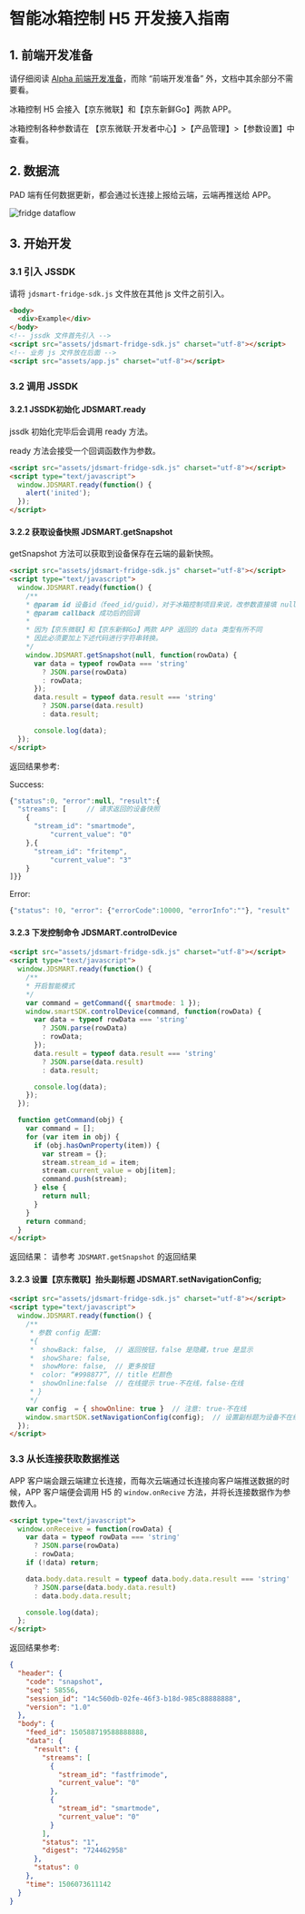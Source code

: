 # 智能冰箱控制 H5 开发接入指南

## 1. 前端开发准备

请仔细阅读 [Alpha 前端开发准备](https://smartdev.jd.com/docCenterDoc/view/2/103/95500001#topMaoDot)，而除 “前端开发准备” 外，文档中其余部分不需要看。

冰箱控制 H5 会接入【京东微联】和【京东新鲜Go】两款 APP。

冰箱控制各种参数请在 【京东微联·开发者中心】>【产品管理】>【参数设置】中查看。

## 2. 数据流

PAD 端有任何数据更新，都会通过长连接上报给云端，云端再推送给 APP。

![fridge dataflow][1] 

## 3. 开始开发

### 3.1 引入 JSSDK

请将 `jdsmart-fridge-sdk.js` 文件放在其他 js 文件之前引入。

```html
<body>
  <div>Example</div>
</body>
<!-- jssdk 文件首先引入 -->
<script src="assets/jdsmart-fridge-sdk.js" charset="utf-8"></script>
<!-- 业务 js 文件放在后面 -->
<script src="assets/app.js" charset="utf-8"></script>
```

### 3.2 调用 JSSDK

#### 3.2.1 JSSDK初始化 JDSMART.ready

jssdk 初始化完毕后会调用 ready 方法。

ready 方法会接受一个回调函数作为参数。

```html
<script src="assets/jdsmart-fridge-sdk.js" charset="utf-8"></script>
<script type="text/javascript">
  window.JDSMART.ready(function() {
    alert('inited');
  });
</script>
```
#### 3.2.2 获取设备快照 JDSMART.getSnapshot

getSnapshot 方法可以获取到设备保存在云端的最新快照。

```html
<script src="assets/jdsmart-fridge-sdk.js" charset="utf-8"></script>
<script type="text/javascript">
  window.JDSMART.ready(function() {
    /**
    * @param id 设备id（feed_id/guid），对于冰箱控制项目来说，改参数直接填 null 即可。
    * @param callback 成功后的回调
    *
    * 因为【京东微联】和【京东新鲜Go】两款 APP 返回的 data 类型有所不同
    * 因此必须要加上下述代码进行字符串转换。
    */
    window.JDSMART.getSnapshot(null, function(rowData) {
      var data = typeof rowData === 'string'
        ? JSON.parse(rowData)
        : rowData;
      });
      data.result = typeof data.result === 'string'
        ? JSON.parse(data.result)
        : data.result;

      console.log(data);
  });
</script>
```

返回结果参考:

Success:

```js
{"status":0, "error":null, "result":{
  "streams": [     // 请求返回的设备快照
    {
      "stream_id": "smartmode",		
          "current_value": "0"      
    },{
      "stream_id": "fritemp",		
          "current_value": "3"      
    }
]}}
```

Error:

```js
{"status": !0, "error": {"errorCode":10000, "errorInfo":""}, "result" :{}}
```

#### 3.2.3 下发控制命令 JDSMART.controlDevice

```html
<script src="assets/jdsmart-fridge-sdk.js" charset="utf-8"></script>
<script type="text/javascript">
  window.JDSMART.ready(function() {
    /**
    * 开启智能模式
    */
    var command = getCommand({ smartmode: 1 });
    window.smartSDK.controlDevice(command, function(rowData) {
      var data = typeof rowData === 'string'
        ? JSON.parse(rowData)
        : rowData;
      });
      data.result = typeof data.result === 'string'
        ? JSON.parse(data.result)
        : data.result;

      console.log(data);
    });
  });

  function getCommand(obj) {
    var command = [];
    for (var item in obj) {
      if (obj.hasOwnProperty(item)) {
        var stream = {};
        stream.stream_id = item;
        stream.current_value = obj[item];
        command.push(stream);
      } else {
        return null;
      }
    }
    return command;
  }
</script>
```

返回结果：
请参考 `JDSMART.getSnapshot` 的返回结果

#### 3.2.3 设置【京东微联】抬头副标题 JDSMART.setNavigationConfig;

```html
<script src="assets/jdsmart-fridge-sdk.js" charset="utf-8"></script>
<script type="text/javascript">
  window.JDSMART.ready(function() {
    /**
     * 参数 config 配置:
     *{
     *  showBack: false,  // 返回按钮，false 是隐藏，true 是显示
     *  showShare: false,
     *  showMore: false,  // 更多按钮
     *  color: “#998877”, // title 栏颜色
     *  showOnline:false  // 在线提示 true-不在线，false-在线
     * }
     */
    var config  = { showOnline: true }  // 注意: true-不在线
    window.smartSDK.setNavigationConfig(config);  // 设置副标题为设备不在线
  });
</script>
```

### 3.3 从长连接获取数据推送

APP 客户端会跟云端建立长连接，而每次云端通过长连接向客户端推送数据的时候，APP 客户端便会调用 H5 的 `window.onRecive` 方法，并将长连接数据作为参数传入。

```html
<script type="text/javascript">
  window.onReceive = function(rowData) {
    var data = typeof rowData === 'string'
      ? JSON.parse(rowData)
      : rowData;
    if (!data) return;

    data.body.data.result = typeof data.body.data.result === 'string'
      ? JSON.parse(data.body.data.result)
      : data.body.data.result;

    console.log(data);
  };
</script>
```

返回结果参考:
```json
{
  "header": {
    "code": "snapshot",
    "seq": 58556,
    "session_id": "14c560db-02fe-46f3-b18d-985c88888888",
    "version": "1.0"
  },
  "body": {
    "feed_id": 150588719588888888,
    "data": {
      "result": {
        "streams": [
          {
            "stream_id": "fastfrimode",
            "current_value": "0"
          },
          {
            "stream_id": "smartmode",
            "current_value": "0"
          }
        ],
        "status": "1",
        "digest": "724462958"
      },
      "status": 0
    },
    "time": 1506073611142
  }
}
```

[1]: https://raw.githubusercontent.com/jd-smart-fe/alpha-docs/master/assets/fridge_dataflow.png




